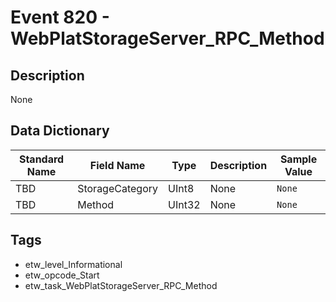 # Event 820 - WebPlatStorageServer_RPC_Method

## Description
None

## Data Dictionary
|Standard Name|Field Name|Type|Description|Sample Value|
|---|---|---|---|---|
|TBD|StorageCategory|UInt8|None|`None`|
|TBD|Method|UInt32|None|`None`|

## Tags
* etw_level_Informational
* etw_opcode_Start
* etw_task_WebPlatStorageServer_RPC_Method